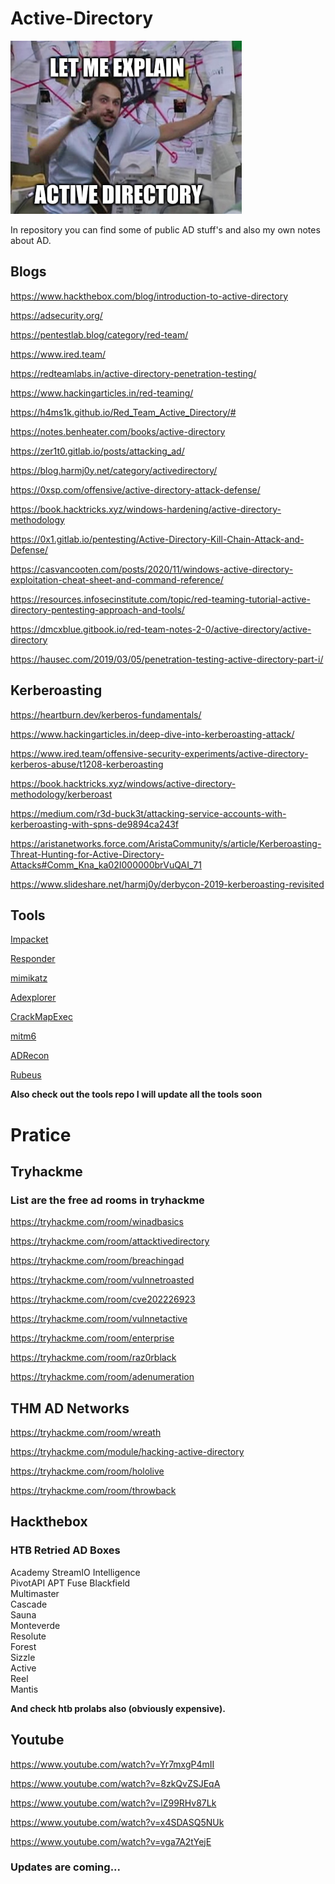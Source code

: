 # Active-Directory

![](image_ad.png)

In repository you can find some of public AD stuff's and also my own notes about AD.    

## Blogs 

https://www.hackthebox.com/blog/introduction-to-active-directory

https://adsecurity.org/

https://pentestlab.blog/category/red-team/

https://www.ired.team/

https://redteamlabs.in/active-directory-penetration-testing/

https://www.hackingarticles.in/red-teaming/

https://h4ms1k.github.io/Red_Team_Active_Directory/#

https://notes.benheater.com/books/active-directory

https://zer1t0.gitlab.io/posts/attacking_ad/

https://blog.harmj0y.net/category/activedirectory/

https://0xsp.com/offensive/active-directory-attack-defense/

https://book.hacktricks.xyz/windows-hardening/active-directory-methodology

https://0x1.gitlab.io/pentesting/Active-Directory-Kill-Chain-Attack-and-Defense/

https://casvancooten.com/posts/2020/11/windows-active-directory-exploitation-cheat-sheet-and-command-reference/

https://resources.infosecinstitute.com/topic/red-teaming-tutorial-active-directory-pentesting-approach-and-tools/

https://dmcxblue.gitbook.io/red-team-notes-2-0/active-directory/active-directory

https://hausec.com/2019/03/05/penetration-testing-active-directory-part-i/

## Kerberoasting

https://heartburn.dev/kerberos-fundamentals/

https://www.hackingarticles.in/deep-dive-into-kerberoasting-attack/

https://www.ired.team/offensive-security-experiments/active-directory-kerberos-abuse/t1208-kerberoasting

https://book.hacktricks.xyz/windows/active-directory-methodology/kerberoast

https://medium.com/r3d-buck3t/attacking-service-accounts-with-kerberoasting-with-spns-de9894ca243f

https://aristanetworks.force.com/AristaCommunity/s/article/Kerberoasting-Threat-Hunting-for-Active-Directory-Attacks#Comm_Kna_ka02I000000brVuQAI_71

https://www.slideshare.net/harmj0y/derbycon-2019-kerberoasting-revisited

## Tools

[Impacket](https://github.com/CoreSecurity/impacket)

[Responder](https://github.com/lgandx/Responder)

[mimikatz](https://github.com/gentilkiwi/mimikatz)

[Adexplorer](https://docs.microsoft.com/en-us/sysinternals/downloads/adexplorer)

[CrackMapExec](https://github.com/byt3bl33d3r/CrackMapExec)

[mitm6](https://github.com/fox-it/mitm6.git)

[ADRecon](https://github.com/sense-of-security/ADRecon)

[Rubeus](https://github.com/GhostPack/Rubeus)

**Also check out the tools repo I will update all the tools soon**

# Pratice

## Tryhackme

### List are the free ad rooms in tryhackme

https://tryhackme.com/room/winadbasics

https://tryhackme.com/room/attacktivedirectory

https://tryhackme.com/room/breachingad

https://tryhackme.com/room/vulnnetroasted

https://tryhackme.com/room/cve202226923

https://tryhackme.com/room/vulnnetactive

https://tryhackme.com/room/enterprise

https://tryhackme.com/room/raz0rblack

https://tryhackme.com/room/adenumeration

## THM AD Networks 

https://tryhackme.com/room/wreath

https://tryhackme.com/module/hacking-active-directory

https://tryhackme.com/room/hololive

https://tryhackme.com/room/throwback

## Hackthebox

### HTB Retried AD Boxes

Academy
StreamIO
Intelligence  
PivotAPI 
APT 
Fuse 
Blackfield	 
Multimaster	 
Cascade	 
Sauna	 
Monteverde	 
Resolute	 
Forest	 
Sizzle	 
Active	
Reel	 
Mantis

**And check htb prolabs also (obviously expensive).**

## Youtube

https://www.youtube.com/watch?v=Yr7mxgP4mII

https://www.youtube.com/watch?v=8zkQvZSJEqA

https://www.youtube.com/watch?v=lZ99RHv87Lk

https://www.youtube.com/watch?v=x4SDASQ5NUk

https://www.youtube.com/watch?v=vga7A2tYejE

### Updates are coming...
